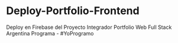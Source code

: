 # Deploy-Portfolio-Frontend
Deploy en Firebase del Proyecto Integrador Portfolio Web Full Stack Argentina Programa - #YoProgramo
